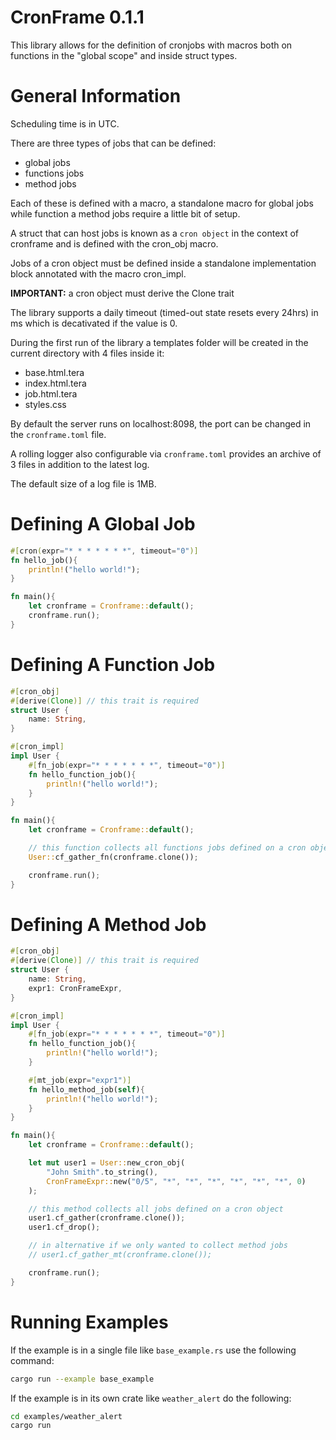 # CronFrame 0.1.1

This library allows for the definition of cronjobs with macros both on functions in the "global scope" and inside struct types.

# General Information
Scheduling time is in UTC.

There are three types of jobs that can be defined:
- global jobs
- functions jobs
- method jobs

Each of these is defined with a macro, a standalone macro for global jobs while function a method jobs require a little bit of setup.

A struct that can host jobs is known as a `cron object` in the context of cronframe and is defined with the cron_obj macro.

Jobs of a cron object must be defined inside a standalone implementation block annotated with the macro cron_impl.

**IMPORTANT:** a cron object must derive the Clone trait

The library supports a daily timeout (timed-out state resets every 24hrs) in ms which is decativated if the value is 0.

During the first run of the library a templates folder will be created in the current directory with 4 files inside it:
- base.html.tera
- index.html.tera
- job.html.tera
- styles.css

By default the server runs on localhost:8098, the port can be changed in the `cronframe.toml` file.

A rolling logger also configurable via `cronframe.toml` provides an archive of 3 files in addition to the latest log.

The default size of a log file is 1MB.

# Defining A Global Job
```rust
#[cron(expr="* * * * * * *", timeout="0")]    
fn hello_job(){
    println!("hello world!");
}

fn main(){
    let cronframe = Cronframe::default();
    cronframe.run();
}
```

# Defining A Function Job
```rust
#[cron_obj]
#[derive(Clone)] // this trait is required
struct User {
    name: String,
}

#[cron_impl]
impl User {
    #[fn_job(expr="* * * * * * *", timeout="0")]    
    fn hello_function_job(){
        println!("hello world!");
    }
}

fn main(){
    let cronframe = Cronframe::default();

    // this function collects all functions jobs defined on a cron object
    User::cf_gather_fn(cronframe.clone());

    cronframe.run();
}
```

# Defining A Method Job
```rust
#[cron_obj]
#[derive(Clone)] // this trait is required
struct User {
    name: String,
    expr1: CronFrameExpr,
}

#[cron_impl]
impl User {
    #[fn_job(expr="* * * * * * *", timeout="0")]    
    fn hello_function_job(){
        println!("hello world!");
    }

    #[mt_job(expr="expr1")]    
    fn hello_method_job(self){
        println!("hello world!");
    }
}

fn main(){
    let cronframe = Cronframe::default();

    let mut user1 = User::new_cron_obj(
        "John Smith".to_string(),
        CronFrameExpr::new("0/5", "*", "*", "*", "*", "*", "*", 0)
    );

    // this method collects all jobs defined on a cron object
    user1.cf_gather(cronframe.clone());
    user1.cf_drop();

    // in alternative if we only wanted to collect method jobs
    // user1.cf_gather_mt(cronframe.clone());

    cronframe.run();
}
```

# Running Examples
If the example is in a single file like `base_example.rs` use the following command:
```bash
cargo run --example base_example
```

If the example is in its own crate like `weather_alert` do the following:
```bash
cd examples/weather_alert
cargo run
```